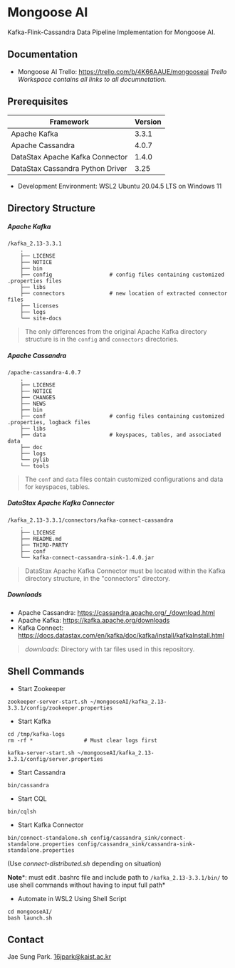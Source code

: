 # Mongoose AI

Kafka-Flink-Cassandra Data Pipeline Implementation for Mongoose AI.

## Documentation
* Mongoose AI Trello: https://trello.com/b/4K66AAUE/mongooseai
*Trello Workspace contains all links to all documnetation.*

## Prerequisites
| Framework         | Version |
| ----------------- | ------------- |
| Apache Kafka      | 3.3.1  |
| Apache Cassandra  | 4.0.7  |
| DataStax Apache Kafka Connector | 1.4.0 |
| DataStax Cassandra Python Driver | 3.25 |

* Development Environment: WSL2 Ubuntu 20.04.5 LTS on Windows 11

## Directory Structure

##### Apache Kafka
```
/kafka_2.13-3.3.1
    .
    ├── LICENSE
    ├── NOTICE
    ├── bin                   
    ├── config                  # config files containing customized .properties files
    ├── libs                    
    ├── connectors              # new location of extracted connector files
    ├── licenses
    ├── logs
    └── site-docs
```
> The only differences from the original Apache Kafka directory structure is in the `config` and `connectors` directories. 

##### Apache Cassandra
```
/apache-cassandra-4.0.7
    .
    ├── LICENSE
    ├── NOTICE
    ├── CHANGES
    ├── NEWS
    ├── bin                   
    ├── conf                    # config files containing customized .properties, logback files
    ├── libs                    
    ├── data                    # keyspaces, tables, and associated data
    ├── doc
    ├── logs
    └── pylib
    └── tools
```
> The `conf` and `data` files contain customized configurations and data for keyspaces, tables.

##### DataStax Apache Kafka Connector
```
/kafka_2.13-3.3.1/connectors/kafka-connect-cassandra
    .
    ├── LICENSE
    ├── README.md
    ├── THIRD-PARTY
    ├── conf
    └── kafka-connect-cassandra-sink-1.4.0.jar
```
> DataStax Apache Kafka Connector must be located within the Kafka directory structure, in the "connectors" directory.

##### Downloads
* Apache Cassandra: https://cassandra.apache.org/_/download.html
* Apache Kafka: https://kafka.apache.org/downloads
* Kafka Connect: https://docs.datastax.com/en/kafka/doc/kafka/install/kafkaInstall.html
> *downloads*: Directory with tar files used in this repository.


## Shell Commands
* Start Zookeeper
```
zookeeper-server-start.sh ~/mongooseAI/kafka_2.13-3.3.1/config/zookeeper.properties
```

* Start Kafka
```
cd /tmp/kafka-logs
rm -rf *                # Must clear logs first

kafka-server-start.sh ~/mongooseAI/kafka_2.13-3.3.1/config/server.properties
```

* Start Cassandra
```
bin/cassandra
```

* Start CQL
```
bin/cqlsh
```

* Start Kafka Connector
```
bin/connect-standalone.sh config/cassandra_sink/connect-standalone.properties config/cassandra_sink/cassandra-sink-standalone.properties
```
(Use *connect-distributed.sh* depending on situation)

**Note***: must edit .bashrc file and include path to `/kafka_2.13-3.3.1/bin/` to use shell commands without having to input full path*

* Automate in WSL2 Using Shell Script
```
cd mongooseAI/
bash launch.sh
```

## Contact
Jae Sung Park.
16jpark@kaist.ac.kr
